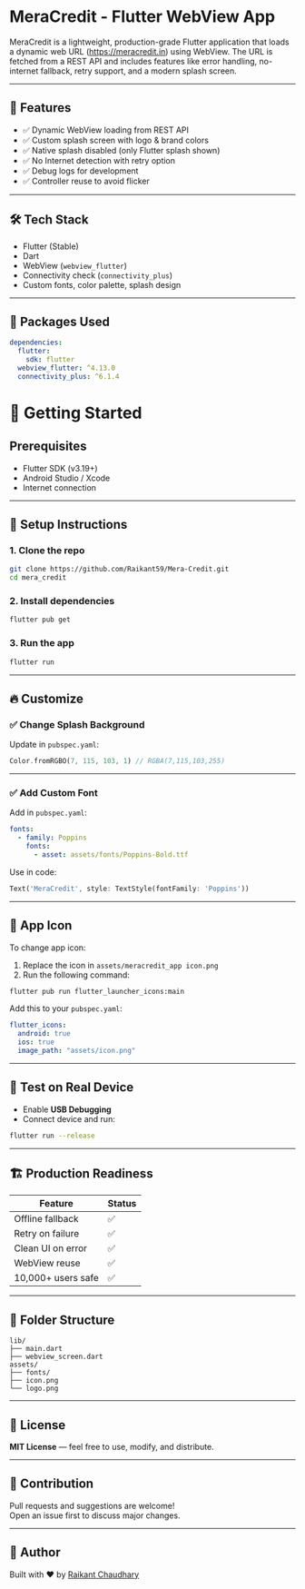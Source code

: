 # MeraCredit - Flutter WebView App

MeraCredit is a lightweight, production-grade Flutter application that loads a dynamic web URL (https://meracredit.in) using WebView. The URL is fetched from a REST API and includes features like error handling, no-internet fallback, retry support, and a modern splash screen.

---

## 📱 Features

- ✅ Dynamic WebView loading from REST API  
- ✅ Custom splash screen with logo & brand colors  
- ✅ Native splash disabled (only Flutter splash shown)   
- ✅ No Internet detection with retry option  
- ✅ Debug logs for development  
- ✅ Controller reuse to avoid flicker  

---

<!-- ## 📷 Screenshots

| Splash Screen | WebView |
|---------------|---------|
| ![Splash](screenshots/splash.png) | ![WebView](screenshots/webview.png) |

--- -->

## 🛠️ Tech Stack

- Flutter (Stable)  
- Dart  
- WebView (`webview_flutter`)  
- Connectivity check (`connectivity_plus`)  
- Custom fonts, color palette, splash design  

---

## 🧩 Packages Used

```yaml
dependencies:
  flutter:
    sdk: flutter
  webview_flutter: ^4.13.0
  connectivity_plus: ^6.1.4
```

# 🚀 Getting Started

## Prerequisites

- Flutter SDK (v3.19+)
- Android Studio / Xcode
- Internet connection

---

## 🔧 Setup Instructions

### 1. Clone the repo

```bash
git clone https://github.com/Raikant59/Mera-Credit.git
cd mera_credit
```

### 2. Install dependencies

```bash
flutter pub get
```

### 3. Run the app

```bash
flutter run
```

---

## 🔥 Customize

### ✅ Change Splash Background

Update in `pubspec.yaml`:

```dart
Color.fromRGBO(7, 115, 103, 1) // RGBA(7,115,103,255)
```

---

### ✅ Add Custom Font

Add in `pubspec.yaml`:

```yaml
fonts:
  - family: Poppins
    fonts:
      - asset: assets/fonts/Poppins-Bold.ttf
```

Use in code:

```dart
Text('MeraCredit', style: TextStyle(fontFamily: 'Poppins'))
```

---

## 📱 App Icon

To change app icon:

1. Replace the icon in `assets/meracredit_app icon.png`
2. Run the following command:

```bash
flutter pub run flutter_launcher_icons:main
```

Add this to your `pubspec.yaml`:

```yaml
flutter_icons:
  android: true
  ios: true
  image_path: "assets/icon.png"
```

---

## 🧪 Test on Real Device

- Enable **USB Debugging**  
- Connect device and run:

```bash
flutter run --release
```

---

## 🏗️ Production Readiness

| Feature             | Status |
|---------------------|--------|
| Offline fallback    | ✅     |
| Retry on failure    | ✅     |
| Clean UI on error   | ✅     |
| WebView reuse       | ✅     |
| 10,000+ users safe  | ✅     |

---

## 📂 Folder Structure

```plaintext
lib/
├── main.dart
├── webview_screen.dart
assets/
├── fonts/
├── icon.png
└── logo.png
```

---

## 📜 License

**MIT License** — feel free to use, modify, and distribute.

---

## 🤝 Contribution

Pull requests and suggestions are welcome!  
Open an issue first to discuss major changes.

---

## 👤 Author

Built with ❤️ by [Raikant Chaudhary](https://github.com/Raikant59)
